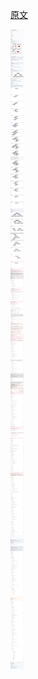 [原文](https://www.luogu.com.cn/blog/CHiCO/CHiCO-Suffix-Balance-Tree)

![CHiCO酱の后缀平衡树笔记](CHiCO酱の后缀平衡树笔记.png)
